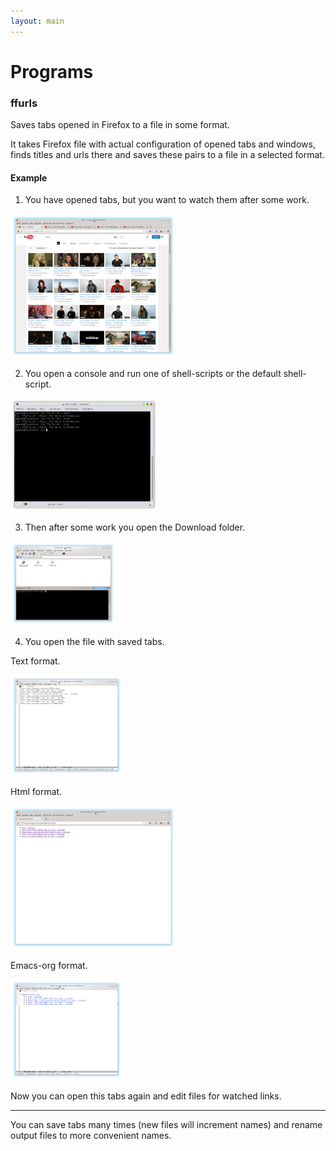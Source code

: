 ```yaml
---
layout: main
---
```


# [](#programs)Programs

### [](#ffurls)ffurls

Saves tabs opened in Firefox to a file in some format.

It takes Firefox file with actual configuration of opened tabs and
windows, finds titles and urls there and saves these pairs to a file
in a selected format.

#### [](#Example)Example

1) You have opened tabs, but you want to watch them after some work.

[![](./assets/images/ffurls/screen-mini-ffurls1.png)](./assets/images/ffurls/screen-ffurls1.png)

2) You open a console and run one of shell-scripts or the default shell-script.

[![](./assets/images/ffurls/screen-mini-ffurls2.png)](./assets/images/ffurls/screen-ffurls2.png)

3) Then after some work you open the Download folder.

[![](./assets/images/ffurls/screen-mini-ffurls3.png)](./assets/images/ffurls/screen-ffurls3.png)

4) You open the file with saved tabs.

Text format.

[![](./assets/images/ffurls/screen-mini-ffurls4.png)](./assets/images/ffurls/screen-ffurls4.png)

Html format.

[![](./assets/images/ffurls/screen-mini-ffurls5.png)](./assets/images/ffurls/screen-ffurls5.png)

Emacs-org format.

[![](./assets/images/ffurls/screen-mini-ffurls6.png)](./assets/images/ffurls/screen-ffurls6.png)

Now you can open this tabs again and edit files for watched links.

---

You can save tabs many times (new files will increment names) and rename output files to more convenient names.
